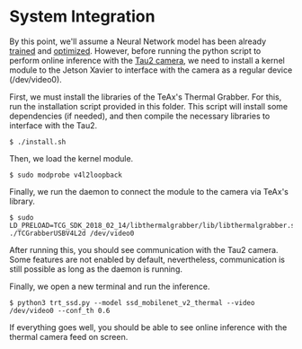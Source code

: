System Integration
====================================

By this point, we'll assume a Neural Network model has been already [trained](../tensorflow_training/) and [optimized](../tensorrt/). However, before running the python script to perform online inference with the [Tau2 camera](../CAD/), we need to install a kernel module to the Jetson Xavier to interface with the camera as a regular device (/dev/video0).

First, we must install the libraries of the TeAx's Thermal Grabber. For this, run the installation script provided in this folder. This script will install some dependencies (if needed), and then compile the necessary libraries to interface with the Tau2. 

```
$ ./install.sh
```

Then, we load the kernel module. 

```
$ sudo modprobe v4l2loopback
```

Finally, we run the daemon to connect the module to the camera via TeAx's library.

```
$ sudo LD_PRELOAD=TCG_SDK_2018_02_14/libthermalgrabber/lib/libthermalgrabber.so ./TCGrabberUSBV4L2d /dev/video0
```

After running this, you should see communication with the Tau2 camera. Some features are not enabled by default, nevertheless, communication is still possible as long as the daemon is running.


Finally, we open a new terminal and run the inference.

```
$ python3 trt_ssd.py --model ssd_mobilenet_v2_thermal --video /dev/video0 --conf_th 0.6
```

If everything goes well, you should be able to see online inference with the thermal camera feed on screen.
